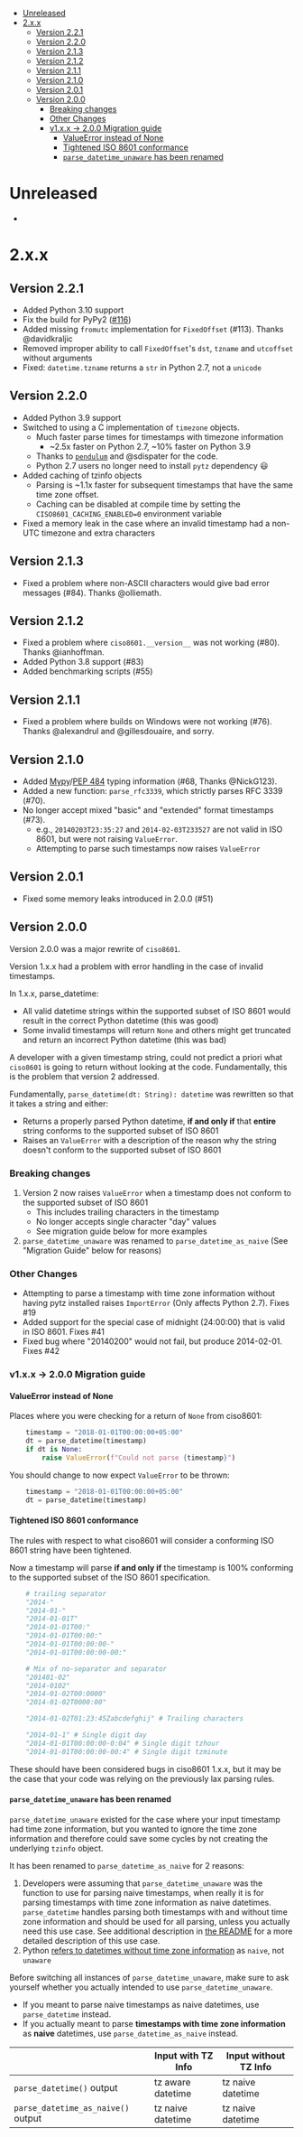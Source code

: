 <!-- Generated with "Markdown All in One" extension for Visual Studio Code -->

- [Unreleased](#unreleased)
- [2.x.x](#2xx)
  - [Version 2.2.1](#version-221)
  - [Version 2.2.0](#version-220)
  - [Version 2.1.3](#version-213)
  - [Version 2.1.2](#version-212)
  - [Version 2.1.1](#version-211)
  - [Version 2.1.0](#version-210)
  - [Version 2.0.1](#version-201)
  - [Version 2.0.0](#version-200)
    - [Breaking changes](#breaking-changes)
    - [Other Changes](#other-changes)
    - [v1.x.x -> 2.0.0 Migration guide](#v1xx---200-migration-guide)
      - [ValueError instead of None](#valueerror-instead-of-none)
      - [Tightened ISO 8601 conformance](#tightened-iso-8601-conformance)
      - [`parse_datetime_unaware` has been renamed](#parse_datetime_unaware-has-been-renamed)

<!-- /TOC -->

# Unreleased

*

# 2.x.x

## Version 2.2.1

* Added Python 3.10 support
* Fix the build for PyPy2 ([#116](https://github.com/closeio/ciso8601/pull/116))
* Added missing `fromutc` implementation for `FixedOffset` (#113). Thanks @davidkraljic
* Removed improper ability to call `FixedOffset`'s `dst`, `tzname` and `utcoffset` without arguments
* Fixed: `datetime.tzname` returns a `str` in Python 2.7, not a `unicode`

## Version 2.2.0

* Added Python 3.9 support
* Switched to using a C implementation of `timezone` objects.
    * Much faster parse times for timestamps with timezone information
        * ~2.5x faster on Python 2.7, ~10% faster on Python 3.9
    * Thanks to [`pendulum`](https://github.com/sdispater/pendulum) and @sdispater for the code.
    * Python 2.7 users no longer need to install `pytz` dependency :smiley:
* Added caching of tzinfo objects
  * Parsing is ~1.1x faster for subsequent timestamps that have the same time zone offset.
  * Caching can be disabled at compile time by setting the `CISO8601_CACHING_ENABLED=0` environment variable
* Fixed a memory leak in the case where an invalid timestamp had a non-UTC timezone and extra characters

## Version 2.1.3

* Fixed a problem where non-ASCII characters would give bad error messages (#84). Thanks @olliemath.

## Version 2.1.2

* Fixed a problem where `ciso8601.__version__` was not working (#80). Thanks @ianhoffman.
* Added Python 3.8 support (#83)
* Added benchmarking scripts (#55)

## Version 2.1.1

* Fixed a problem where builds on Windows were not working (#76). Thanks @alexandrul and @gillesdouaire, and sorry.

## Version 2.1.0

* Added [Mypy](http://mypy-lang.org/)/[PEP 484](https://www.python.org/dev/peps/pep-0484/) typing information (#68, Thanks @NickG123).
* Added a new function: `parse_rfc3339`, which strictly parses RFC 3339 (#70).
* No longer accept mixed "basic" and "extended" format timestamps (#73).
    * e.g., `20140203T23:35:27` and `2014-02-03T233527` are not valid in ISO 8601, but were not raising `ValueError`.
    * Attempting to parse such timestamps now raises `ValueError`

## Version 2.0.1

* Fixed some memory leaks introduced in 2.0.0 (#51)

## Version 2.0.0

Version 2.0.0 was a major rewrite of `ciso8601`.

Version 1.x.x had a problem with error handling in the case of invalid timestamps.

In 1.x.x, parse_datetime:

* All valid datetime strings within the supported subset of ISO 8601 would result in the correct Python datetime (this was good)
* Some invalid timestamps will return `None` and others might get truncated and return an incorrect Python datetime (this was bad)

A developer with a given timestamp string, could not predict a priori what `ciso8601` is going to return without looking at the code.
Fundamentally, this is the problem that version 2 addressed.

Fundamentally, `parse_datetime(dt: String): datetime` was rewritten so that it takes a string and either:

* Returns a properly parsed Python datetime, **if and only if** that **entire** string conforms to the supported subset of ISO 8601
* Raises an `ValueError` with a description of the reason why the string doesn't conform to the supported subset of ISO 8601

### Breaking changes

1. Version 2 now raises `ValueError` when a timestamp does not conform to the supported subset of ISO 8601
    * This includes trailing characters in the timestamp
    * No longer accepts single character "day" values
    * See migration guide below for more examples
2. `parse_datetime_unaware` was renamed to `parse_datetime_as_naive` (See "Migration Guide" below for reasons)

### Other Changes

* Attempting to parse a timestamp with time zone information without having pytz installed raises `ImportError` (Only affects Python 2.7). Fixes #19
* Added support for the special case of midnight (24:00:00) that is valid in ISO 8601. Fixes #41
* Fixed bug where "20140200" would not fail, but produce 2014-02-01. Fixes #42

### v1.x.x -> 2.0.0 Migration guide

#### ValueError instead of None

Places where you were checking for a return of `None` from ciso8601:

```python
    timestamp = "2018-01-01T00:00:00+05:00"
    dt = parse_datetime(timestamp)
    if dt is None:
        raise ValueError(f"Could not parse {timestamp}")
```

You should change to now expect `ValueError` to be thrown:

```python
    timestamp = "2018-01-01T00:00:00+05:00"
    dt = parse_datetime(timestamp)
```

#### Tightened ISO 8601 conformance

The rules with respect to what ciso8601 will consider a conforming ISO 8601 string have been tightened.

Now a timestamp will parse **if and only if** the timestamp is 100% conforming to the supported subset of the ISO 8601 specification.


```python
    # trailing separator
    "2014-"
    "2014-01-"
    "2014-01-01T"
    "2014-01-01T00:"
    "2014-01-01T00:00:"
    "2014-01-01T00:00:00-"
    "2014-01-01T00:00:00-00:"

    # Mix of no-separator and separator
    "201401-02"
    "2014-0102"
    "2014-01-02T00:0000"
    "2014-01-02T0000:00"

    "2014-01-02T01:23:45Zabcdefghij" # Trailing characters

    "2014-01-1" # Single digit day
    "2014-01-01T00:00:00-0:04" # Single digit tzhour
    "2014-01-01T00:00:00-00:4" # Single digit tzminute
```

These should have been considered bugs in ciso8601 1.x.x, but it may be the case that your code was relying on the previously lax parsing rules.

#### `parse_datetime_unaware` has been renamed

`parse_datetime_unaware` existed for the case where your input timestamp had time zone information, but you wanted to ignore the time zone information and therefore could save some cycles by not creating the underlying `tzinfo` object.

It has been renamed to `parse_datetime_as_naive` for 2 reasons:

1. Developers were assuming that `parse_datetime_unaware` was the function to use for parsing naive timestamps, when really it is for parsing timestamps with time zone information as naive datetimes. `parse_datetime` handles parsing both timestamps with and without time zone information and should be used for all parsing, unless you actually need this use case. See additional description in [the README](https://github.com/closeio/ciso8601/tree/raise-valueerror-on-invalid-dates#ignoring-timezone-information-while-parsing) for a more detailed description of this use case.
2. Python [refers to datetimes without time zone information](https://docs.python.org/3/library/datetime.html) as `naive`, not `unaware`

Before switching all instances of `parse_datetime_unaware`, make sure to ask yourself whether you actually intended to use `parse_datetime_unaware`.

* If you meant to parse naive timestamps as naive datetimes, use `parse_datetime` instead.
* If you actually meant to parse **timestamps with time zone information** as **naive** datetimes, use `parse_datetime_as_naive` instead.

|                                    | Input with TZ Info | Input without TZ Info |
| ---------------------------------- | ------------------ | --------------------- |
| `parse_datetime()` output          | tz aware datetime  | tz naive datetime     |
| `parse_datetime_as_naive()` output | tz naive datetime  | tz naive datetime     |
